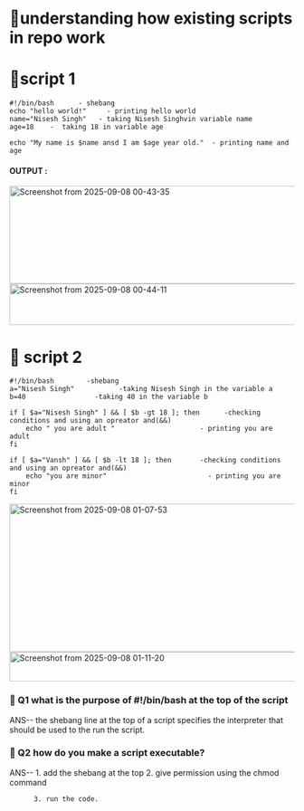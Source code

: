 # 🔧understanding how existing scripts in repo work

# 🔧script 1

  ```
 #!/bin/bash      - shebang
 echo "hello world!"     - printing hello world
 name="Nisesh Singh"   - taking Nisesh Singhvin variable name
 age=18    -  taking 18 in variable age 

 echo "My name is $name ansd I am $age year old."  - printing name and age
```
#### OUTPUT :
<img width="778" height="173" alt="Screenshot from 2025-09-08 00-43-35" src="https://github.com/user-attachments/assets/a4703c21-cf08-4f84-9d56-f88bb486cf3b" />

<img width="622" height="73" alt="Screenshot from 2025-09-08 00-44-11" src="https://github.com/user-attachments/assets/597ec280-7558-41f7-aa03-22582656034b" />



# 🔧 script 2

```
#!/bin/bash        -shebang
a="Nisesh Singh"           -taking Nisesh Singh in the variable a
b=40                 -taking 40 in the variable b

if [ $a="Nisesh Singh" ] && [ $b -gt 18 ]; then      -checking conditions and using an opreator and(&&)
    echo " you are adult "                     - printing you are adult
fi

if [ $a="Vansh" ] && [ $b -lt 18 ]; then       -checking conditions and using an opreator and(&&)
    echo "you are minor"                         - printing you are minor
fi

```
<img width="572" height="262" alt="Screenshot from 2025-09-08 01-07-53" src="https://github.com/user-attachments/assets/e26d5619-5d46-4f8f-9e55-bf8ff0aed544" />

<img width="635" height="52" alt="Screenshot from 2025-09-08 01-11-20" src="https://github.com/user-attachments/assets/d5cfc882-2d7c-4148-b7f7-3bce324c5901" />



### 🔧 Q1 what is the purpose of #!/bin/bash at the top of the script

ANS-- the shebang line at the top of a script specifies the interpreter that should be used to the run the script.

### 🔧 Q2 how do you make a script executable?
ANS-- 1. add the shebang at the top
          2. give permission using the chmod command

          3. run the code.

